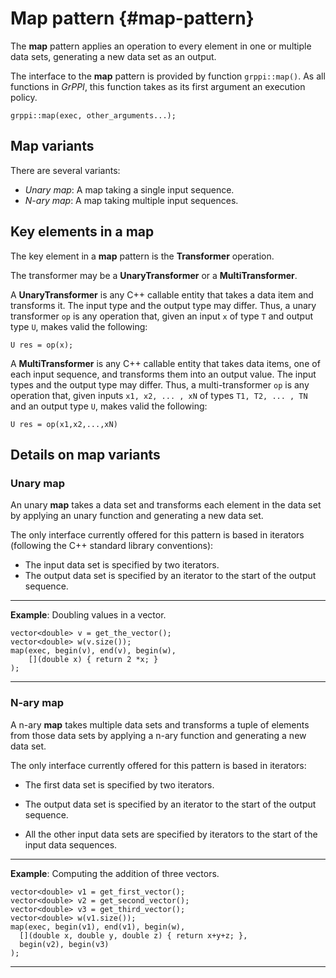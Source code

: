 # Map pattern {#map-pattern}

The **map** pattern applies an operation to every element in one or multiple
data sets, generating a new data set as an output.

The interface to the **map** pattern is provided by function `grppi::map()`. As
all functions in *GrPPI*, this function takes as its first argument an execution
policy.

~~~{.cpp}
grppi::map(exec, other_arguments...);
~~~

## Map variants

There are several variants:

* *Unary map*: A map taking a single input sequence.
* *N-ary map*: A map taking multiple input sequences.

## Key elements in a map

The key element in a **map** pattern is the **Transformer** operation. 

The transformer may be a **UnaryTransformer** or a **MultiTransformer**.

A **UnaryTransformer** is any C++ callable entity that takes a data item and
transforms it. The input type and the output type may differ. Thus, a unary
transformer `op` is any operation that, given an input `x` of type `T` and
output type `U`, makes valid the following:

~~~{.cpp}
U res = op(x);
~~~

A **MultiTransformer** is any C++ callable entity that takes data items, one of
each input sequence, and transforms them into an output value. The input types
and the output type may differ. Thus, a multi-transformer `op` is any operation
that, given inputs `x1, x2, ... , xN` of types `T1, T2, ... , TN` and an output
type `U`, makes valid the following:

~~~{.cpp}
U res = op(x1,x2,...,xN)
~~~

## Details on map variants

### Unary map

An unary **map** takes a data set and transforms each element in the data set by
applying an unary function and generating a new data set.

The only interface currently offered for this pattern is based in iterators
(following the C++ standard library conventions):

  * The input data set is specified by two iterators.
  * The output data set is specified by an iterator to the start of the output sequence.

---
**Example**: Doubling values in a vector.
~~~{.cpp}
vector<double> v = get_the_vector();
vector<double> w(v.size());
map(exec, begin(v), end(v), begin(w),
    [](double x) { return 2 *x; }
);
~~~
---


### N-ary map

A n-ary **map** takes multiple data sets and transforms a tuple of elements from
those data sets by applying a n-ary function and generating a new data set.

The only interface currently offered for this pattern is based in iterators:

  * The first data set is specified by two iterators.

  * The output data set is specified by an iterator to the start of the output
    sequence.

  * All the other input data sets are specified by iterators to the start of the
    input data sequences.

---
**Example**: Computing the addition of three vectors.
~~~{.cpp}
vector<double> v1 = get_first_vector();
vector<double> v2 = get_second_vector();
vector<double> v3 = get_third_vector();
vector<double> w(v1.size());
map(exec, begin(v1), end(v1), begin(w),
  [](double x, double y, double z) { return x+y+z; },
  begin(v2), begin(v3)
);
~~~
---
